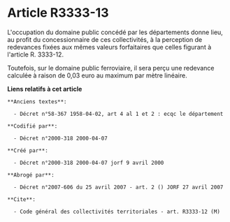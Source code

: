 # Article R3333-13

L'occupation du domaine public concédé par les départements donne lieu, au profit du concessionnaire de ces collectivités, à
la perception de redevances fixées aux mêmes valeurs forfaitaires que celles figurant à l'article R. 3333-12.

Toutefois, sur le domaine public ferroviaire, il sera perçu une redevance calculée à raison de 0,03 euro au maximum par mètre
linéaire.

**Liens relatifs à cet article**

	**Anciens textes**:

	  - Décret n°58-367 1958-04-02, art 4 al 1 et 2 : ecqc le département

	**Codifié par**:

	  - Décret n°2000-318 2000-04-07

	**Créé par**:

	  - Décret n°2000-318 2000-04-07 jorf 9 avril 2000

	**Abrogé par**:

	  - Décret n°2007-606 du 25 avril 2007 - art. 2 () JORF 27 avril 2007

	**Cite**:

	  - Code général des collectivités territoriales - art. R3333-12 (M)
